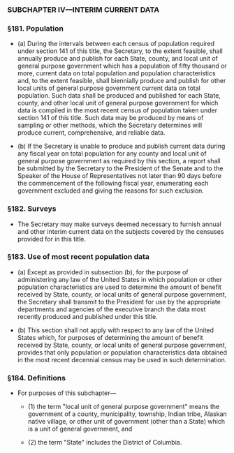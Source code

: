 ### SUBCHAPTER IV—INTERIM CURRENT DATA

### §181. Population
* (a) During the intervals between each census of population required under section 141 of this title, the Secretary, to the extent feasible, shall annually produce and publish for each State, county, and local unit of general purpose government which has a population of fifty thousand or more, current data on total population and population characteristics and, to the extent feasible, shall biennially produce and publish for other local units of general purpose government current data on total population. Such data shall be produced and published for each State, county, and other local unit of general purpose government for which data is compiled in the most recent census of population taken under section 141 of this title. Such data may be produced by means of sampling or other methods, which the Secretary determines will produce current, comprehensive, and reliable data.

* (b) If the Secretary is unable to produce and publish current data during any fiscal year on total population for any county and local unit of general purpose government as required by this section, a report shall be submitted by the Secretary to the President of the Senate and to the Speaker of the House of Representatives not later than 90 days before the commencement of the following fiscal year, enumerating each government excluded and giving the reasons for such exclusion.

### §182. Surveys
* The Secretary may make surveys deemed necessary to furnish annual and other interim current data on the subjects covered by the censuses provided for in this title.

### §183. Use of most recent population data
* (a) Except as provided in subsection (b), for the purpose of administering any law of the United States in which population or other population characteristics are used to determine the amount of benefit received by State, county, or local units of general purpose government, the Secretary shall transmit to the President for use by the appropriate departments and agencies of the executive branch the data most recently produced and published under this title.

* (b) This section shall not apply with respect to any law of the United States which, for purposes of determining the amount of benefit received by State, county, or local units of general purpose government, provides that only population or population characteristics data obtained in the most recent decennial census may be used in such determination.

### §184. Definitions
* For purposes of this subchapter—

  * (1) the term "local unit of general purpose government" means the government of a county, municipality, township, Indian tribe, Alaskan native village, or other unit of government (other than a State) which is a unit of general government, and

  * (2) the term "State" includes the District of Columbia.